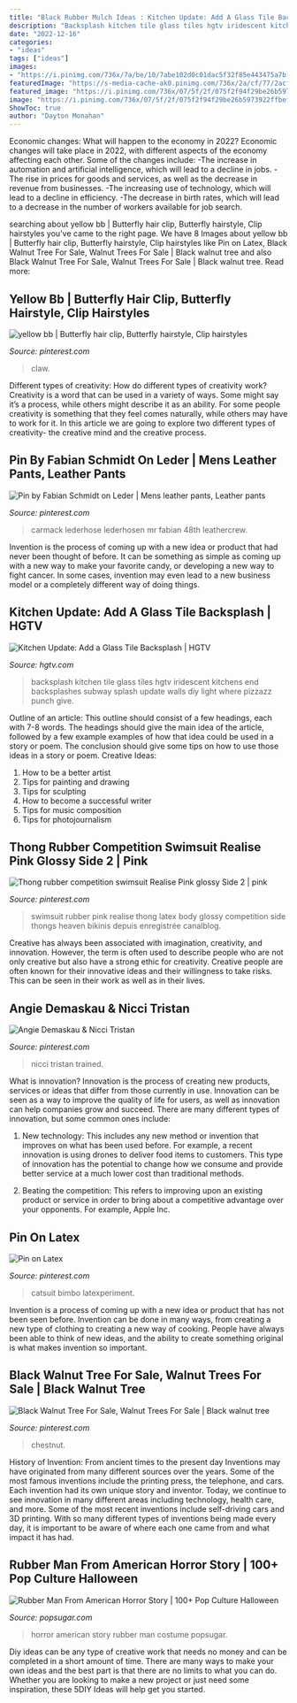 ```yaml
---
title: "Black Rubber Mulch Ideas : Kitchen Update: Add A Glass Tile Backsplash"
description: "Backsplash kitchen tile glass tiles hgtv iridescent kitchens end backsplashes subway splash update walls diy light where pizzazz punch give"
date: "2022-12-16"
categories:
- "ideas"
tags: ["ideas"]
images:
- "https://i.pinimg.com/736x/7a/be/10/7abe102d0c01dac5f32f85e443475a7b--tgirl-catsuit.jpg"
featuredImage: "https://s-media-cache-ak0.pinimg.com/736x/2a/cf/77/2acf77dada389b427dc357a30f71d1ed--swimsuit-heaven-thongs.jpg"
featured_image: "https://i.pinimg.com/736x/07/5f/2f/075f2f94f29be26b5973922ffbef1a4e.jpg"
image: "https://i.pinimg.com/736x/07/5f/2f/075f2f94f29be26b5973922ffbef1a4e.jpg"
ShowToc: true
author: "Dayton Monahan"
---
```



Economic changes: What will happen to the economy in 2022?
Economic changes will take place in 2022, with different aspects of the economy affecting each other. Some of the changes include: 
-The increase in automation and artificial intelligence, which will lead to a decline in jobs. 
-The rise in prices for goods and services, as well as the decrease in revenue from businesses. 
-The increasing use of technology, which will lead to a decline in efficiency. 
-The decrease in birth rates, which will lead to a decrease in the number of workers available for job search.

	

		
searching about yellow bb | Butterfly hair clip, Butterfly hairstyle, Clip hairstyles you've came to the right page. We have 8 Images about yellow bb | Butterfly hair clip, Butterfly hairstyle, Clip hairstyles like Pin on Latex, Black Walnut Tree For Sale, Walnut Trees For Sale | Black walnut tree and also Black Walnut Tree For Sale, Walnut Trees For Sale | Black walnut tree. Read more:
		
    
## Yellow Bb | Butterfly Hair Clip, Butterfly Hairstyle, Clip Hairstyles

<img loading=lazy src="https://i.pinimg.com/736x/07/5f/2f/075f2f94f29be26b5973922ffbef1a4e.jpg" onerror="this.onerror=null;this.src='https://tse2.mm.bing.net/th?id=OIP.o2jM5nZrHxhUnFKfipIk3gHaJ3&amp;pid=15.1';" alt="yellow bb | Butterfly hair clip, Butterfly hairstyle, Clip hairstyles">

_Source: pinterest.com_

>claw. 

	

Different types of creativity: How do different types of creativity work?
Creativity is a word that can be used in a variety of ways. Some might say it’s a process, while others might describe it as an ability. For some people creativity is something that they feel comes naturally, while others may have to work for it. In this article we are going to explore two different types of creativity- the creative mind and the creative process.

    
## Pin By Fabian Schmidt On Leder | Mens Leather Pants, Leather Pants

<img loading=lazy src="https://i.pinimg.com/736x/ea/09/fe/ea09feaaf266a9605d2f620ab37ad0c2.jpg" onerror="this.onerror=null;this.src='https://tse4.mm.bing.net/th?id=OIP.7RjfgFy4kriTlhqx2kt43wAAAA&amp;pid=15.1';" alt="Pin by Fabian Schmidt on Leder | Mens leather pants, Leather pants">

_Source: pinterest.com_

>carmack lederhose lederhosen mr fabian 48th leathercrew. 

	

Invention is the process of coming up with a new idea or product that had never been thought of before. It can be something as simple as coming up with a new way to make your favorite candy, or developing a new way to fight cancer. In some cases, invention may even lead to a new business model or a completely different way of doing things.

    
## Kitchen Update: Add A Glass Tile Backsplash | HGTV

<img loading=lazy src="http://hgtvhome.sndimg.com/content/dam/images/hgtv/fullset/2010/9/16/0/original_erinn-valencich-kitchen-backsplash-beauty_s3x4.jpg.rend.hgtvcom.1280.1707.suffix/1400950872994.jpeg" onerror="this.onerror=null;this.src='https://tse1.mm.bing.net/th?id=OIP.yzUOnusLZT_phE5ZYLlWNgHaJ4&amp;pid=15.1';" alt="Kitchen Update: Add a Glass Tile Backsplash | HGTV">

_Source: hgtv.com_

>backsplash kitchen tile glass tiles hgtv iridescent kitchens end backsplashes subway splash update walls diy light where pizzazz punch give. 

	

Outline of an article: This outline should consist of a few headings, each with 7-8 words. The headings should give the main idea of the article, followed by a few example examples of how that idea could be used in a story or poem. The conclusion should give some tips on how to use those ideas in a story or poem.
Creative Ideas:

1. How to be a better artist 
2. Tips for painting and drawing 
3. Tips for sculpting 
4. How to become a successful writer 
5. Tips for music composition 
6. Tips for photojournalism 

    
## Thong Rubber Competition Swimsuit Realise Pink Glossy Side 2 | Pink

<img loading=lazy src="https://s-media-cache-ak0.pinimg.com/736x/2a/cf/77/2acf77dada389b427dc357a30f71d1ed--swimsuit-heaven-thongs.jpg" onerror="this.onerror=null;this.src='https://tse3.mm.bing.net/th?id=OIP.fUMw20xjSdaf_9teLDnmuwHaLI&amp;pid=15.1';" alt="Thong rubber competition swimsuit Realise Pink glossy Side 2 | pink">

_Source: pinterest.com_

>swimsuit rubber pink realise thong latex body glossy competition side thongs heaven bikinis depuis enregistrée canalblog. 

	

Creative has always been associated with imagination, creativity, and innovation. However, the term is often used to describe people who are not only creative but also have a strong ethic for creativity. Creative people are often known for their innovative ideas and their willingness to take risks. This can be seen in their work as well as in their lives.

    
## Angie Demaskau &amp; Nicci Tristan

<img loading=lazy src="https://i.pinimg.com/736x/7a/be/10/7abe102d0c01dac5f32f85e443475a7b--tgirl-catsuit.jpg" onerror="this.onerror=null;this.src='https://tse1.mm.bing.net/th?id=OIP.jgXCdc6-7L3xfaJjVvKDCwAAAA&amp;pid=15.1';" alt="Angie Demaskau &amp; Nicci Tristan">

_Source: pinterest.com_

>nicci tristan trained. 

	

What is innovation?
Innovation is the process of creating new products, services or ideas that differ from those currently in use. Innovation can be seen as a way to improve the quality of life for users, as well as innovation can help companies grow and succeed. There are many different types of innovation, but some common ones include:
1. New technology: This includes any new method or invention that improves on what has been used before. For example, a recent innovation is using drones to deliver food items to customers. This type of innovation has the potential to change how we consume and provide better service at a much lower cost than traditional methods.

2. Beating the competition: This refers to improving upon an existing product or service in order to bring about a competitive advantage over your opponents. For example, Apple Inc.

    
## Pin On Latex

<img loading=lazy src="https://i.pinimg.com/736x/43/3e/c7/433ec746d2a392e8fe6db171b665343b--rubber-catsuit-latex-catsuit.jpg" onerror="this.onerror=null;this.src='https://tse2.mm.bing.net/th?id=OIP.9egSgRzCmSR4HqSJXo2s1QHaJ7&amp;pid=15.1';" alt="Pin on Latex">

_Source: pinterest.com_

>catsuit bimbo latexperiment. 

	

Invention is a process of coming up with a new idea or product that has not been seen before. Invention can be done in many ways, from creating a new type of clothing to creating a new way of cooking. People have always been able to think of new ideas, and the ability to create something original is what makes invention so important.

    
## Black Walnut Tree For Sale, Walnut Trees For Sale | Black Walnut Tree

<img loading=lazy src="https://i.pinimg.com/736x/fc/23/46/fc23467bca6c5e865b39dd6228b77c99.jpg" onerror="this.onerror=null;this.src='https://tse2.mm.bing.net/th?id=OIP.rqG40plUKtvAZHkNHIkQ1QHaJ3&amp;pid=15.1';" alt="Black Walnut Tree For Sale, Walnut Trees For Sale | Black walnut tree">

_Source: pinterest.com_

>chestnut. 

	

History of Invention: From ancient times to the present day
Inventions may have originated from many different sources over the years. Some of the most famous inventions include the printing press, the telephone, and cars. Each invention had its own unique story and inventor. Today, we continue to see innovation in many different areas including technology, health care, and more. Some of the most recent inventions include self-driving cars and 3D printing. With so many different types of inventions being made every day, it is important to be aware of where each one came from and what impact it has had.

    
## Rubber Man From American Horror Story | 100+ Pop Culture Halloween

<img loading=lazy src="https://media1.popsugar-assets.com/files/thumbor/tTLfkV5bB0skd2ZdSdq75N_W9g0/fit-in/728xorig/filters:format_auto-!!-:strip_icc-!!-/2012/10/40/2/192/1922283/b9b58d85f57eb428_rubberman/i/Rubber-Man-From-American-Horror-Story.jpg" onerror="this.onerror=null;this.src='https://tse1.mm.bing.net/th?id=OIP.7F7x-KYmAnZU3ZSy9-o5pgAAAA&amp;pid=15.1';" alt="Rubber Man From American Horror Story | 100+ Pop Culture Halloween">

_Source: popsugar.com_

>horror american story rubber man costume popsugar. 

	

Diy ideas can be any type of creative work that needs no money and can be completed in a short amount of time. There are many ways to make your own ideas and the best part is that there are no limits to what you can do. Whether you are looking to make a new project or just need some inspiration, these 5DIY Ideas will help get you started.

